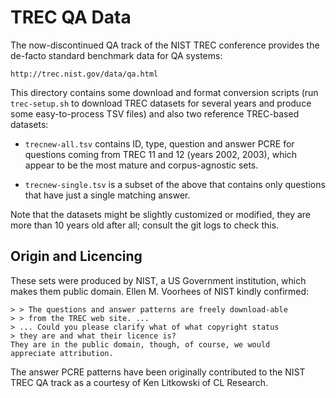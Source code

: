 TREC QA Data
============

The now-discontinued QA track of the NIST TREC conference provides
the de-facto standard benchmark data for QA systems:

	http://trec.nist.gov/data/qa.html

This directory contains some download and format conversion scripts
(run ``trec-setup.sh`` to download TREC datasets for several years
and produce some easy-to-process TSV files) and also two reference
TREC-based datasets:

  * ``trecnew-all.tsv`` contains ID, type, question and answer PCRE
    for questions coming from TREC 11 and 12 (years 2002, 2003),
    which appear to be the most mature and corpus-agnostic sets.

  * ``trecnew-single.tsv`` is a subset of the above that contains
    only questions that have just a single matching answer.

Note that the datasets might be slightly customized or modified,
they are more than 10 years old after all; consult the git logs
to check this.

Origin and Licencing
--------------------

These sets were produced by NIST, a US Government institution, which
makes them public domain.  Ellen M. Voorhees of NIST kindly confirmed:

	> > The questions and answer patterns are freely download-able
	> > from the TREC web site. ...
	> ... Could you please clarify what of what copyright status
	> they are and what their licence is?
	They are in the public domain, though, of course, we would
	appreciate attribution.

The answer PCRE patterns have been originally contributed to the NIST
TREC QA track as a courtesy of Ken Litkowski of CL Research.
